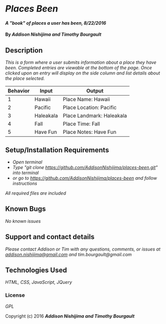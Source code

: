 # _Places Been_

#### _A "book" of places a user has been, 8/22/2016_

#### By _**Addison Nishijima and Timothy Bourgault**_

## Description

_This is a form where a user submits information about a place they have been. Completed entries are viewable at the bottom of the page. Once clicked upon an entry will display on the side column and list details about the place selected._

| Behavior  |  Input  |     Output              |  
|-----------|---------|-------------------------|
|  1        |Hawaii   |Place Name: Hawaii       |
|  2        |Pacific  |Place Location: Pacific  |
|  3        |Haleakala|Place Landmark: Haleakala|
|  4        |Fall     |Place Time: Fall         |
|  5        |Have Fun |Place Notes: Have Fun    |


## Setup/Installation Requirements

* _Open terminal_
* _Type "git clone https://github.com/AddisonNishijima/places-been.git" into terminal_
* _or go to https://github.com/AddisonNishijima/places-been and follow instructions_

_All required files are included_

## Known Bugs

_No known issues_

## Support and contact details

_Please contact Addison or Tim with any questions, comments, or issues at addison.nishijima@gmail.com and tim.bourgault@gmail.com_

## Technologies Used

_HTML, CSS, JavaScript, JQuery_

### License

*GPL*

Copyright (c) 2016 **_Addison Nishijima and Timothy Bourgault_**
